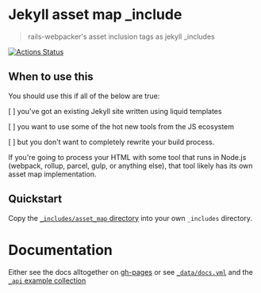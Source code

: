 # Jekyll asset map \_include

> rails-webpacker's asset inclusion tags as jekyll \_includes

<!-- badges  -->

[![Actions Status](https://github.com/skalt/jekyll_asset_map/workflows/testing/badge.svg)](https://github.com/skalt/jekyll_asset_map/actions)

<!-- /badges -->

## When to use this

You should use this if all of the below are true:

[ ] you've got an existing Jekyll site written using liquid templates

[ ] you want to use some of the hot new tools from the JS ecosystem

[ ] but you don't want to completely rewrite your build process.

If you're going to process your HTML with some tool that runs in Node.js (webpack, rollup, parcel, gulp, or anything else), that tool likely has its own asset map implementation.

## Quickstart

Copy the [`_includes/asset_map` directory](./site-src/_includes/asset_map) into your own `_includes` directory.

# Documentation

Either see the docs alltogether on [gh-pages](//skalt.github.io/jekyll_asset_map/) or see [`_data/docs.yml`](./site-src/_data/docs.yml) and the [`_api` example collection](./site-src/_api)
